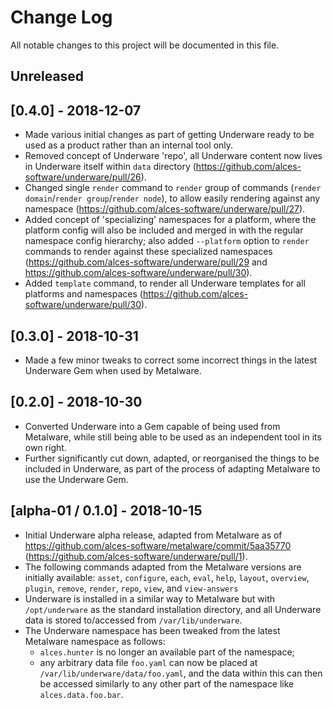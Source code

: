 # Change Log

All notable changes to this project will be documented in this file.

## Unreleased

## [0.4.0] - 2018-12-07

- Made various initial changes as part of getting Underware ready to be used as
  a product rather than an internal tool only.
- Removed concept of Underware 'repo', all Underware content now lives in
  Underware itself within `data` directory
  (https://github.com/alces-software/underware/pull/26).
- Changed single `render` command to `render` group of commands (`render
  domain`/`render group`/`render node`), to allow easily rendering against any
  namespace (https://github.com/alces-software/underware/pull/27).
- Added concept of 'specializing' namespaces for a platform, where the platform
  config will also be included and merged in with the regular namespace config
  hierarchy; also added `--platform` option to `render` commands to render
  against these specialized namespaces
  (https://github.com/alces-software/underware/pull/29 and
  https://github.com/alces-software/underware/pull/30).
- Added `template` command, to render all Underware templates for all platforms
  and namespaces (https://github.com/alces-software/underware/pull/30).

## [0.3.0] - 2018-10-31

- Made a few minor tweaks to correct some incorrect things in the latest
  Underware Gem when used by Metalware.

## [0.2.0] - 2018-10-30

- Converted Underware into a Gem capable of being used from Metalware, while
  still being able to be used as an independent tool in its own right.
- Further significantly cut down, adapted, or reorganised the things to be
  included in Underware, as part of the process of adapting Metalware to use
  the Underware Gem.

## [alpha-01 / 0.1.0] - 2018-10-15

- Initial Underware alpha release, adapted from Metalware as of
  https://github.com/alces-software/metalware/commit/5aa35770
  (https://github.com/alces-software/underware/pull/1).
- The following commands adapted from the Metalware versions are initially
  available: `asset`, `configure`, `each`, `eval`, `help`, `layout`,
  `overview`, `plugin`, `remove`, `render`, `repo`, `view`, and `view-answers`
- Underware is installed in a similar way to Metalware but with
  `/opt/underware` as the standard installation directory, and all Underware
  data is stored to/accessed from `/var/lib/underware`.
- The Underware namespace has been tweaked from the latest Metalware namespace
  as follows:
  -  `alces.hunter` is no longer an available part of the namespace;
  - any arbitrary data file `foo.yaml` can now be placed at
    `/var/lib/underware/data/foo.yaml`, and the data within this can then be
    accessed similarly to any other part of the namespace like
    `alces.data.foo.bar`.
